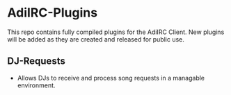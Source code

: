 # AdiIRC-Plugins
This repo contains fully compiled plugins for the AdiIRC Client.
New plugins will be added as they are created and released for public use. 

## DJ-Requests
* Allows DJs to receive and process song requests in a managable environment. 

